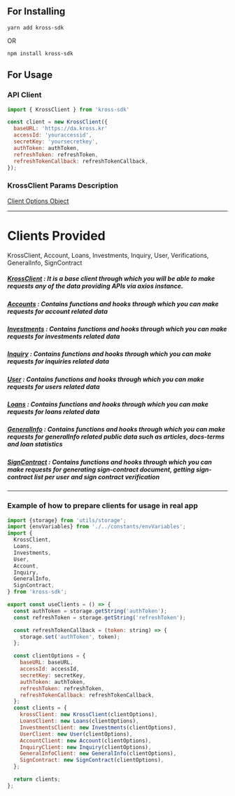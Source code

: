## For Installing

`yarn add kross-sdk`

OR

`npm install kross-sdk`

## For Usage

### API Client

```js
import { KrossClient } from 'kross-sdk'

const client = new KrossClient({
  baseURL: 'https://da.kross.kr'
  accessId: 'youraccessid',
  secretKey: 'yoursecretkey',
  authToken: authToken,
  refreshToken: refreshToken,
  refreshTokenCallback: refreshTokenCallback,
});

```

### KrossClient Params Description
[Client Options Object](docs/client_options.md)


-----------------------------------------------------



# Clients Provided
KrossClient, Account, Loans, Investments, Inquiry, User, Verifications, GeneralInfo, SignContract

##### [KrossClient](docs/client.md) : It is a base client through which you will be able to make requests any of the data providing APIs via axios instance. 
##### [Accounts](docs/account.md) : Contains functions and hooks through which you can make requests for account related data 
##### [Investments](docs/investment.md) : Contains functions and hooks through which you can make requests for investments related data 
##### [Inquiry](docs/inquiry.md) : Contains functions and hooks through which you can make requests for inquiries related data 
##### [User](docs/user.md) : Contains functions and hooks through which you can make requests for users related data 
##### [Loans](docs/loans.md) : Contains functions and hooks through which you can make requests for loans related data 
##### [GeneralInfo](docs/general-info.md) : Contains functions and hooks through which you can make requests for generalInfo related public data such as articles, docs-terms and loan statistics
##### [SignContract](docs/sign-contract.md) : Contains functions and hooks through which you can make requests for generating sign-contract document, getting sign-contract list per user and sign contract verification
----------------------------------------------------


### Example of how to prepare clients for usage in real app

```js
import {storage} from 'utils/storage';
import {envVariables} from './../constants/envVariables';
import {
  KrossClient,
  Loans,
  Investments,
  User,
  Account,
  Inquiry,
  GeneralInfo,
  SignContract,
} from 'kross-sdk';

export const useClients = () => {
  const authToken = storage.getString('authToken');
  const refreshToken = storage.getString('refreshToken');

  const refreshTokenCallback = (token: string) => {
    storage.set('authToken', token);
  };

  const clientOptions = {
    baseURL: baseURL,
    accessId: accessId,
    secretKey: secretKey,
    authToken: authToken,
    refreshToken: refreshToken,
    refreshTokenCallback: refreshTokenCallback,
  };
  const clients = {
    krossClient: new KrossClient(clientOptions),
    LoansClient: new Loans(clientOptions),
    InvestmentsClient: new Investments(clientOptions),
    UserClient: new User(clientOptions),
    AccountClient: new Account(clientOptions),
    InquiryClient: new Inquiry(clientOptions),
    GeneralInfoClient: new GeneralInfo(clientOptions),
    SignContract: new SignContract(clientOptions),
  };

  return clients;
};

```



